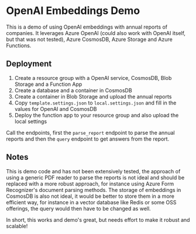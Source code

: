 # OpenAI Embeddings Demo

This is a demo of using OpenAI embeddings with annual reports of companies. It leverages Azure OpenAI (could also work with OpenAI itself, but that was not tested), Azure CosmosDB, Azure Storage and Azure Functions.

## Deployment
1. Create a resource group with a OpenAI service, CosmosDB, Blob Storage and a Function App
2. Create a database and a container in CosmosDB
3. Create a container in Blob Storage and upload the annual reports
4. Copy `template.settings.json` to `local.settings.json` and fill in the values for OpenAI and CosmosDB
5. Deploy the function app to your resource group and also upload the local settings

Call the endpoints, first the `parse_report` endpoint to parse the annual reports and then the `query` endpoint to get answers from the report.

## Notes
This is demo code and has not been extensively tested, the approach of using a generic PDF reader to parse the reports is not ideal and should be replaced with a more robust approach, for instance using Azure Form Recognizer's document parsing methods.
The storage of embeddings in CosmosDB is also not ideal, it would be better to store them in a more efficient way, for instance in a vector database like Redis or some OSS offerings, the query would then have to be changed as well.

In short, this works and demo's great, but needs effort to make it robust and scalable!
